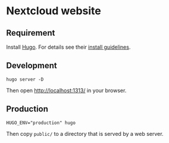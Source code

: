 # Nextcloud website

## Requirement

Install [Hugo](https://gohugo.io). For details see their [install guidelines](https://gohugo.io/getting-started/installing/).

## Development

```
hugo server -D
```

Then open [http://localhost:1313/](http://localhost:1313/) in your browser.

## Production

```
HUGO_ENV="production" hugo
```

Then copy `public/` to a directory that is served by a web server.
